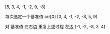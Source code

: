 [5, 3, 4, -1, -2, 9, -8]

每次选定一个基准值 arr[0]
[3, 4, -1, -2, -8, 5, 9]

对 基准值 左右边 重复上述过程
左边
[-1, -2, -8, 3, 4]